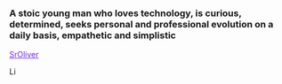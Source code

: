 ### A stoic young man who loves technology, is curious, determined, seeks personal and professional evolution on a daily basis, empathetic and simplistic


<a href="https://www.linkedin.com/in/emerson-oliveira-0564191b4/" style="color: #6D2CEE;">SrOliver</a>

<a href="https://www.linkedin.com/in/emerson-oliveira-0564191b4/" rel="nofollow"><img src="https://image.flaticon.com/icons/png/512/174/174857.png" alt="Linkedin Badge" data-canonical-src="https://img.shields.io/badge/-Emerson%20Oliveira-6633cc?style=flat-square&amp;logo=Linkedin&amp;logoColor=white&amp;link=https://www.linkedin.com/in/emerson-oliveira-0564191b4" style="width:1rem; height:1rem;"></a>
